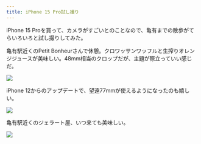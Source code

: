 ```yaml
---
title: iPhone 15 Pro試し撮り
---
```


iPhone 15 Proを買って、カメラがすごいとのことなので、亀有までの散歩がてらいろいろと試し撮りしてみた。

亀有駅近くのPetit Bonheurさんで休憩。クロワッサンワッフルと生搾りオレンジジュースが美味しい。48mm相当のクロップだが、主題が際立っていい感じだ。

![](https://photos.old.apkas.net/medium/202309/20230923-133952.webp)

iPhone 12からのアップデートで、望遠77mmが使えるようになったのも嬉しい。

![](https://photos.old.apkas.net/medium/202309/20230923-142221.webp)

亀有駅近くのジェラート屋、いつ来ても美味しい。

![](https://photos.old.apkas.net/medium/202309/20230923-145357.webp)

